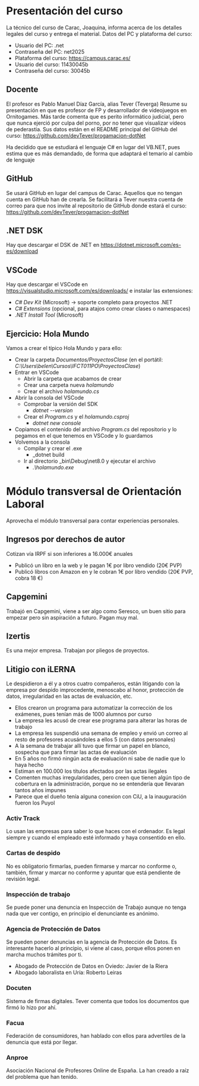 # Presentación del curso
La técnico del curso de Carac, Joaquina, informa acerca de los detalles legales del curso y entrega el material.
Datos del PC y plataforma del curso:
* Usuario del PC: .net
* Contraseña del PC: net2025
* Plataforma del curso: https://campus.carac.es/
* Usuario del curso: 11430045b
* Contraseña del curso: 30045b

## Docente
El profesor es Pablo Manuel Díaz García, alias Tever (Teverga)
Resume su presentación en que es profesor de FP y desarrollador de videojuegos en Ornitogames. Más tarde comenta que es perito 
informático judicial, pero que nunca ejerció por culpa del porno, por no tener que visualizar vídeos de pederastia. 
Sus datos están en el README principal del GitHub del curso: 
https://github.com/devTever/progamacion-dotNet

Ha decidido que se estudiará el lenguaje C# en lugar del VB.NET, pues estima que es más demandado, de forma que adaptará el temario al cambio de lenguaje

## GitHub
Se usará GitHub en lugar del campus de Carac. Aquellos que no tengan cuenta en GitHub han de crearla. Se facilitará a Tever nuestra cuenta de correo para 
que nos invite al repositorio de GitHub donde estará el curso: https://github.com/devTever/progamacion-dotNet

## .NET DSK
Hay que descargar el DSK de .NET en https://dotnet.microsoft.com/es-es/download

## VSCode
Hay que descargar el VSCode en https://visualstudio.microsoft.com/es/downloads/ e instalar las extensiones:
* _C# Dev Kit_ (Microsoft) → soporte completo para proyectos .NET
* _C# Extensions_ (opcional, para atajos como crear clases o namespaces)
* _.NET Install Tool_ (Microsoft)

## Ejercicio: Hola Mundo
Vamos a crear el típico Hola Mundo y para ello:
* Crear la carpeta _Documentos/ProyectosClase_ (en el portátil: _C:\Users\belen\Cursos\IFCT011PO\ProyectosClase_)
* Entrar en VSCode
  * Abrir la carpeta que acabamos de crear
  * Crear una carpeta nueva _holamundo_
  * Crear el archivo _holamundo.cs_
* Abrir la consola del VSCode
  * Comprobar la versión del SDK
    * _dotnet --version_
  * Crear el _Program.cs_ y el _holamundo.csproj_
    * _dotnet new console_
* Copiamos el contenido del archivo _Program.cs_ del repositorio y lo pegamos en el que tenemos en VSCode y lo guardamos
* Volvemos a la consola
  * Compilar y crear el .exe
    * _dotnet build
  * Ir al directorio _bin\Debug\net8.0 y ejecutar el archivo
    * _.\holamundo.exe_

# Módulo transversal de Orientación Laboral
Aprovecha el módulo transversal para contar experiencias personales.
## Ingresos por derechos de autor
Cotizan vía IRPF si son inferiores a 16.000€ anuales
* Publicó un libro en la web y le pagan 1€ por libro vendido (20€ PVP)
* Publicó libros con Amazon en y le cobran 1€ por libro vendido (20€ PVP, cobra 18 €)
## Capgemini
Trabajó en Capgemini, viene a ser algo como Seresco, un buen sitio para empezar pero sin aspiración a futuro. Pagan muy mal.
## Izertis
Es una mejor empresa. Trabajan por pliegos de proyectos.
## Litigio con iLERNA
Le despidieron a él y a otros cuatro compañeros, están litigando con la empresa por despido improcedente, menoscabo al honor, protección de datos, irregularidad en las actas de evaluación, etc. 
* Ellos crearon un programa para automatizar la corrección de los exámenes, pues tenían más de 1000 alumnos por curso
* La empresa les acusó de crear ese programa para alterar las horas de trabajo
* La empresa les suspendió una semana de empleo y envió un correo al resto de profesores acusándoles a ellos 5 (con datos personales)
* A la semana de trabajar allí tuvo que firmar un papel en blanco, sospecha que para firmar las actas de evaluación
* En 5 años no firmó ningún acta de evaluación ni sabe de nadie que lo haya hecho
* Estiman en 100.000 los títulos afectados por las actas ilegales
* Comenten muchas irregularidades, pero creen que tienen algún tipo de cobertura en la administración, porque no se entendería que llevaran tantos años impunes
* Parece que el dueño tenía alguna conexion con CiU, a la inauguración fueron los Puyol
### Activ Track
Lo usan las empresas para saber lo que haces con el ordenador. Es legal siempre y cuando el empleado esté informado y haya consentido en ello.
### Cartas de despido
No es obligatorio firmarlas, pueden firmarse y marcar no conforme o, también, firmar y marcar no conforme y apuntar que está pendiente de revisión legal.
### Inspección de trabajo
Se puede poner una denuncia en Inspección de Trabajo aunque no tenga nada que ver contigo, en principio el denunciante es anónimo.
### Agencia de Protección de Datos
Se pueden poner denuncias en la agencia de Protección de Datos. Es interesante hacerlo al principio, si viene al caso, porque ellos ponen en marcha muchos trámites por ti.
* Abogado de Protección de Datos en Oviedo: Javier de la Riera
* Abogado laboralista en Uría: Roberto Leiras
### Docuten
Sistema de firmas digitales. Tever comenta que todos los documentos que firmó lo hizo por ahí.
### Facua
Federación de consumidores, han hablado con ellos para advertiles de la denuncia que está por llegar.
### Anproe
Asociación Nacional de Profesores Online de España. La han creado a raíz del problema que han tenido.
